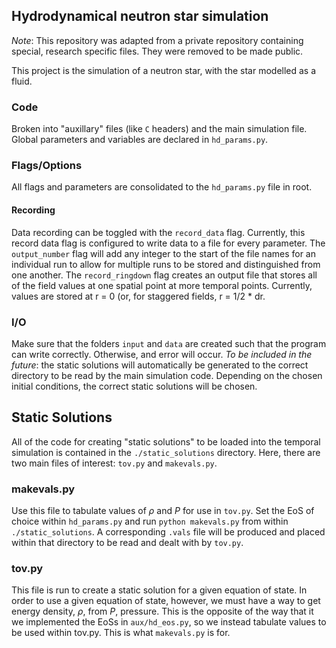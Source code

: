 ## Hydrodynamical neutron star simulation

*Note*: This repository was adapted from a private repository containing special, research specific files. They were removed to be made public.

This project is the simulation of a neutron star, with the star modelled as a fluid.

### Code
Broken into "auxillary" files (like `C` headers) and the main simulation file. Global parameters and variables are declared in `hd_params.py`.

### Flags/Options
All flags and parameters are consolidated to the `hd_params.py` file in root.

#### Recording
Data recording can be toggled with the `record_data` flag. Currently, this record data flag is configured to write data to a file for every parameter. The `output_number` flag will add any integer to the start of the file names for an individual run to allow for multiple runs to be stored and distinguished from one another. The `record_ringdown` flag creates an output file that stores all of the field values at one spatial point at more temporal points. Currently, values are stored at r = 0 (or, for staggered fields, r = 1/2 \* dr.


### I/O
Make sure that the folders `input` and `data` are created such that the program can write correctly. Otherwise, and error will occur.
*To be included in the future*: the static solutions will automatically be generated to the correct directory to be read by the main simulation code. Depending on the chosen initial conditions, the correct static solutions will be chosen.

## Static Solutions
All of the code for creating "static solutions" to be loaded into the temporal simulation is contained in the `./static_solutions` directory. Here, there are two main files of interest: `tov.py` and `makevals.py`.

### makevals.py
Use this file to tabulate values of $\rho$ and $P$ for use in `tov.py`. Set the EoS of choice within `hd_params.py` and run `python makevals.py` from within `./static_solutions`. A corresponding `.vals` file will be produced and placed within that directory to be read and dealt with by `tov.py`.

### tov.py
This file is run to create a static solution for a given equation of state. In order to use a given equation of state, however, we must have a way to get energy density, $\rho$, from $P$, pressure. This is the opposite of the way that it we implemented the EoSs in `aux/hd_eos.py`, so we instead tabulate values to be used within tov.py. This is what `makevals.py` is for.

